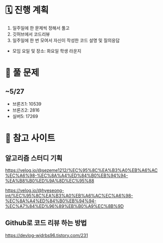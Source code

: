 # 🗓 진행 계획
1. 일주일에 한 문제씩 정해서 풀고
2. 깃허브에서 코드리뷰
3. 일주일에 한 번 모여서 자신이 작성한 코드 설명 및 질의응답

- 모임 요일 및 장소: 화요일 학생 라운지

# 📝 풀 문제
## ~5/27
- 브론즈1: 10539
- 브론즈2: 2816
- 실버5: 17269

# 🔖 참고 사이트
## 알고리즘 스터디 기획
https://velog.io/@sezeme1212/%EC%95%8C%EA%B3%A0%EB%A6%AC%EC%A6%98-%EC%8A%A4%ED%84%B0%EB%94%94-%EA%B8%B0%ED%9A%8D%EC%95%88

https://velog.io/@hyeseong-int/%EC%95%8C%EA%B3%A0%EB%A6%AC%EC%A6%98-%EC%8A%A4%ED%84%B0%EB%94%94-%EC%A7%84%ED%96%89%EB%B0%A9%EC%8B%9D
## Github로 코드 리뷰 하는 방법
https://devlog-wjdrbs96.tistory.com/231

